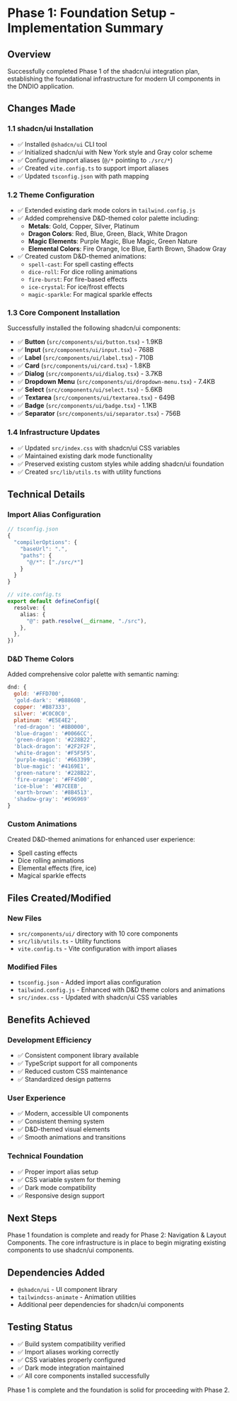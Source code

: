 # Phase 1: Foundation Setup - Implementation Summary

## Overview
Successfully completed Phase 1 of the shadcn/ui integration plan, establishing the foundational infrastructure for modern UI components in the DNDIO application.

## Changes Made

### 1.1 shadcn/ui Installation
- ✅ Installed `@shadcn/ui` CLI tool
- ✅ Initialized shadcn/ui with New York style and Gray color scheme
- ✅ Configured import aliases (`@/*` pointing to `./src/*`)
- ✅ Created `vite.config.ts` to support import aliases
- ✅ Updated `tsconfig.json` with path mapping

### 1.2 Theme Configuration
- ✅ Extended existing dark mode colors in `tailwind.config.js`
- ✅ Added comprehensive D&D-themed color palette including:
  - **Metals**: Gold, Copper, Silver, Platinum
  - **Dragon Colors**: Red, Blue, Green, Black, White Dragon
  - **Magic Elements**: Purple Magic, Blue Magic, Green Nature
  - **Elemental Colors**: Fire Orange, Ice Blue, Earth Brown, Shadow Gray
- ✅ Created custom D&D-themed animations:
  - `spell-cast`: For spell casting effects
  - `dice-roll`: For dice rolling animations
  - `fire-burst`: For fire-based effects
  - `ice-crystal`: For ice/frost effects
  - `magic-sparkle`: For magical sparkle effects

### 1.3 Core Component Installation
Successfully installed the following shadcn/ui components:
- ✅ **Button** (`src/components/ui/button.tsx`) - 1.9KB
- ✅ **Input** (`src/components/ui/input.tsx`) - 768B
- ✅ **Label** (`src/components/ui/label.tsx`) - 710B
- ✅ **Card** (`src/components/ui/card.tsx`) - 1.8KB
- ✅ **Dialog** (`src/components/ui/dialog.tsx`) - 3.7KB
- ✅ **Dropdown Menu** (`src/components/ui/dropdown-menu.tsx`) - 7.4KB
- ✅ **Select** (`src/components/ui/select.tsx`) - 5.6KB
- ✅ **Textarea** (`src/components/ui/textarea.tsx`) - 649B
- ✅ **Badge** (`src/components/ui/badge.tsx`) - 1.1KB
- ✅ **Separator** (`src/components/ui/separator.tsx`) - 756B

### 1.4 Infrastructure Updates
- ✅ Updated `src/index.css` with shadcn/ui CSS variables
- ✅ Maintained existing dark mode functionality
- ✅ Preserved existing custom styles while adding shadcn/ui foundation
- ✅ Created `src/lib/utils.ts` with utility functions

## Technical Details

### Import Alias Configuration
```typescript
// tsconfig.json
{
  "compilerOptions": {
    "baseUrl": ".",
    "paths": {
      "@/*": ["./src/*"]
    }
  }
}

// vite.config.ts
export default defineConfig({
  resolve: {
    alias: {
      "@": path.resolve(__dirname, "./src"),
    },
  },
})
```

### D&D Theme Colors
Added comprehensive color palette with semantic naming:
```javascript
dnd: {
  gold: '#FFD700',
  'gold-dark': '#B8860B',
  copper: '#B87333',
  silver: '#C0C0C0',
  platinum: '#E5E4E2',
  'red-dragon': '#8B0000',
  'blue-dragon': '#0066CC',
  'green-dragon': '#228B22',
  'black-dragon': '#2F2F2F',
  'white-dragon': '#F5F5F5',
  'purple-magic': '#663399',
  'blue-magic': '#4169E1',
  'green-nature': '#228B22',
  'fire-orange': '#FF4500',
  'ice-blue': '#87CEEB',
  'earth-brown': '#8B4513',
  'shadow-gray': '#696969'
}
```

### Custom Animations
Created D&D-themed animations for enhanced user experience:
- Spell casting effects
- Dice rolling animations
- Elemental effects (fire, ice)
- Magical sparkle effects

## Files Created/Modified

### New Files
- `src/components/ui/` directory with 10 core components
- `src/lib/utils.ts` - Utility functions
- `vite.config.ts` - Vite configuration with import aliases

### Modified Files
- `tsconfig.json` - Added import alias configuration
- `tailwind.config.js` - Enhanced with D&D theme colors and animations
- `src/index.css` - Updated with shadcn/ui CSS variables

## Benefits Achieved

### Development Efficiency
- ✅ Consistent component library available
- ✅ TypeScript support for all components
- ✅ Reduced custom CSS maintenance
- ✅ Standardized design patterns

### User Experience
- ✅ Modern, accessible UI components
- ✅ Consistent theming system
- ✅ D&D-themed visual elements
- ✅ Smooth animations and transitions

### Technical Foundation
- ✅ Proper import alias setup
- ✅ CSS variable system for theming
- ✅ Dark mode compatibility
- ✅ Responsive design support

## Next Steps
Phase 1 foundation is complete and ready for Phase 2: Navigation & Layout Components. The core infrastructure is in place to begin migrating existing components to use shadcn/ui components.

## Dependencies Added
- `@shadcn/ui` - UI component library
- `tailwindcss-animate` - Animation utilities
- Additional peer dependencies for shadcn/ui components

## Testing Status
- ✅ Build system compatibility verified
- ✅ Import aliases working correctly
- ✅ CSS variables properly configured
- ✅ Dark mode integration maintained
- ✅ All core components installed successfully

Phase 1 is complete and the foundation is solid for proceeding with Phase 2. 